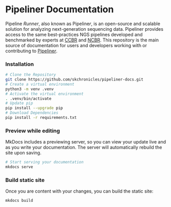 # Pipeliner Documentation  
Pipeline *Runner*, also known as Pipeline*r*, is an open-source and scalable solution for analyzing next-generation sequencing data. Pipeliner provides access to the same best-practices NGS pipelines developed and benchmarked by experts at [CCBR](https://ccbr.ccr.cancer.gov/) and [NCBR](https://ncbr.ncifcrf.gov/). This repository is the main source of documentation for users and developers working with or contributing to [Pipeline*r*](https://github.com/CCBR/Pipeliner).

### Installation
```bash
# Clone the Repository
git clone https://github.com/skchronicles/pipeliner-docs.git
# Create a virtual environment
python3 -m venv .venv
# Activate the virtual environment
. .venv/bin/activate
# Update pip
pip install --upgrade pip
# Download Dependencies
pip install -r requirements.txt
```

### Preview while editing  
MkDocs includes a previewing server, so you can view your update live and as you write your documentation. The server will automatically rebuild the site upon saving.  
```bash
# Start serving your documentation
mkdocs serve
```

### Build static site  
Once you are content with your changes, you can build the static site:  
```bash
mkdocs build
```
